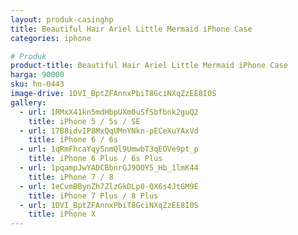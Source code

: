 ```yaml
---
layout: produk-casinghp
title: Beautiful Hair Ariel Little Mermaid iPhone Case
categories: iphone

# Produk
product-title: Beautiful Hair Ariel Little Mermaid iPhone Case
harga: 90000
sku: hn-0443
image-drive: 1DVI_BptZFAnnxPbiT8GciNXqZzEE8I0S
gallery:
  - url: 1RMxX41kn5mdHbpUXm0uSfSbfbnk2guQ2
    title: iPhone 5 / 5s / SE
  - url: 17B8idvIP8MxQqUMnYNkn-pECeXuYAxVd
    title: iPhone 6 / 6s
  - url: 1qRmFhcaYqySnmQl9UmwbT3qEOVe9pt_p
    title: iPhone 6 Plus / 6s Plus
  - url: 1pqampJwYADCBbnrGJ9OOY5_Hb_1lmK44
    title: iPhone 7 / 8
  - url: 1eCvmBBynZh7ZlzGkDLp0-QX6s4JtGM9E
    title: iPhone 7 Plus / 8 Plus
  - url: 1DVI_BptZFAnnxPbiT8GciNXqZzEE8I0S
    title: iPhone X
---
```

